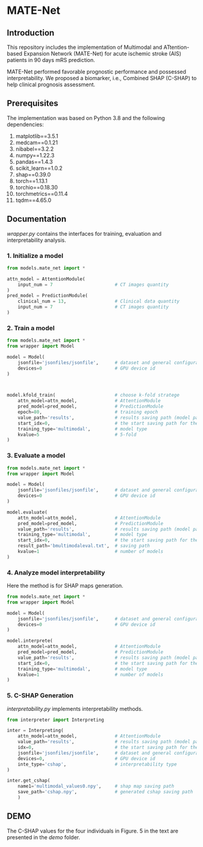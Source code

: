 # MATE-Net

## Introduction
This repository includes the implementation of Multimodal and ATtention-based Expansion Network (MATE-Net) for acute ischemic stroke (AIS) patients in 90 days mRS prediction. 

MATE-Net performed favorable prognostic performance and possessed interpretability. We proposed a biomarker, i.e.,  Combined SHAP (C-SHAP) to help clinical prognosis assessment. 

## Prerequisites
The implementation was based on Python 3.8 and the following dependencies: 
1. matplotlib==3.5.1 
2. medcam==0.1.21 
3. nibabel==3.2.2 
4. numpy==1.22.3 
5. pandas==1.4.3 
6. scikit_learn==1.0.2 
7. shap==0.39.0 
8. torch==1.13.1 
9. torchio==0.18.30 
10. torchmetrics==0.11.4 
11. tqdm==4.65.0 

## Documentation
*wrapper.py* contains the interfaces for training, evaluation and interpretability analysis. 
### 1. Initialize a model
```python
from models.mate_net import *

attn_model = AttentionModule(
    input_num = 7                       # CT images quantity
)
pred_model = PredictionModule(
    clinical_num = 13,                  # Clinical data quantity
    input_num = 7                       # CT images quantity
)

```


### 2. Train a model
```python
from models.mate_net import *
from wrapper import Model

model = Model(
    jsonfile='jsonfiles/jsonfile',      # dataset and general configuration for the experiment
    devices=0                           # GPU device id
)



model.kfold_train(                      # choose k-fold stratege
    attn_model=attn_model,              # AttentionModule
    pred_model=pred_model,              # PredictionModule
    epoch=80,                           # training epoch
    value_path='results',               # results saving path (model path)
    start_idx=0,                        # the start saving path for the following k-fold
    training_type='multimodal',         # model type
    kvalue=5                            # 5-fold
)

```
### 3. Evaluate a model
```python
from models.mate_net import *
from wrapper import Model

model = Model(
    jsonfile='jsonfiles/jsonfile',      # dataset and general configuration for the experiment
    devices=0                           # GPU device id
)

model.evaluate(
    attn_model=attn_model,              # AttentionModule
    pred_model=pred_model,              # PredictionModule
    value_path='results',               # results saving path (model path)
    training_type='multimodal',         # model type
    start_idx=0,                        # the start saving path for the following k-fold
    result_path='bmultimodaleval.txt',  # saving path
    kvalue=1                            # number of models
)

```

### 4. Analyze model interpretability
Here the method is for SHAP maps generation. 
```python
from models.mate_net import *
from wrapper import Model

model = Model(
    jsonfile='jsonfiles/jsonfile',      # dataset and general configuration for the experiment
    devices=0                           # GPU device id
)

model.interprete(
    attn_model=attn_model,              # AttentionModule
    pred_model=pred_model,              # PredictionModule
    value_path='results',               # results saving path (model path)
    start_idx=0,                        # the start saving path for the following k-fold
    training_type='multimodal',         # model type
    kvalue=1                            # number of models
)
```

### 5. C-SHAP Generation
*interpretability.py* implements interpretability methods. 
```python
from interpreter import Interpreting

inter = Interpreting(
    attn_model=attn_model,              # AttentionModule
    value_path='results',               # results saving path (model path)
    idx=0,                              # the start saving path for the following k-fold
    jsonfile='jsonfiles/jsonfile',      # dataset and general configuration for the experiment
    devices=0,                          # GPU device id
    inte_type='cshap',                  # interpretability type
)

inter.get_cshap(
    name1='multimodal_values0.npy',     # shap map saving path
    save_path='cshap.npy',              # generated cshap saving path
    )
```

## DEMO
The C-SHAP values for the four individuals in Figure. 5 in the text are presented in the *demo* folder.

